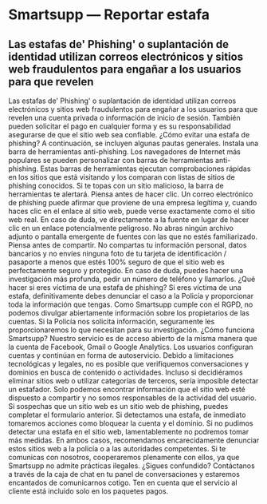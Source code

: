 # Smartsupp — Reportar estafa
## Las estafas de' Phishing' o suplantación de identidad utilizan correos electrónicos y sitios web fraudulentos para engañar a los usuarios para que revelen 
Las estafas de' Phishing' o suplantación de identidad utilizan correos electrónicos y sitios web fraudulentos para engañar a los usuarios para que revelen una cuenta privada o información de inicio de sesión. También pueden solicitar el pago en cualquier forma y es su responsabilidad asegurarse de que el sitio web sea confiable.
¿Cómo evitar una estafa de phishing? A continuación, se incluyen algunas pautas generales.
Instala una barra de herramientas anti-phishing. Los navegadores de Internet más populares se pueden personalizar con barras de herramientas anti-phishing. Estas barras de herramientas ejecutan comprobaciones rápidas en los sitios que está visitando y los comparan con listas de sitios de phishing conocidos. Si te topas con un sitio malicioso, la barra de herramientas te alertará.
Piensa antes de hacer clic. Un correo electrónico de phishing puede afirmar que proviene de una empresa legítima y, cuando haces clic en el enlace al sitio web, puede verse exactamente como el sitio web real. En caso de duda, ve directamente a la fuente en lugar de hacer clic en un enlace potencialmente peligroso. No abras ningún archivo adjunto o pantalla emergente de fuentes con las que no estés familiarizado.
Piensa antes de compartir. No compartas tu información personal, datos bancarios y no envíes ninguna foto de tu tarjeta de identificación / pasaporte a menos que estés 100% seguro de que el sitio web es perfectamente seguro y protegido. En caso de duda, puedes hacer una investigación más profunda, pedir un número de teléfono y llamarlos.
¿Qué hacer si eres víctima de una estafa de phishing?
Si eres víctima de una estafa, definitivamente debes denunciar el caso a la Policía y proporcionar toda la información que tengas. Como Smartsupp cumple con el RGPD, no podemos divulgar abiertamente información sobre los propietarios de las cuentas. Si la Policía nos solicita información, seguramente les proporcionaremos lo que necesitan para su investigación.
¿Cómo funciona Smartsupp?
Nuestro servicio es de acceso abierto de la misma manera que la cuenta de Facebook, Gmail o Google Analytics. Los usuarios configuran cuentas y continúan en forma de autoservicio. Debido a limitaciones tecnológicas y legales, no es posible que verifiquemos conversaciones y dominios en busca de contenido o actividades. Incluso si decidiéramos eliminar sitios web o utilizar categorías de terceros, sería imposible detectar un estafador. Solo podemos encontrar información que el sitio web esté dispuesto a compartir y no somos responsables de la actividad del usuario.
Si sospechas que un sitio web es un sitio web de phishing, puedes completar el formulario anterior. Si detectamos una estafa, de inmediato tomaremos acciones como bloquear la cuenta y el dominio. Si no pudimos detectar una estafa en el sitio web, lamentablemente no podremos tomar más medidas.
En ambos casos, recomendamos encarecidamente denunciar estos sitios web a la policía o a las autoridades competentes. Si te comunicas con nosotros, cooperaremos plenamente con ellos, ya que Smartsupp no admite prácticas ilegales.
¿Sigues confundido? Contáctanos a través de la caja de chat en tu panel de conversaciones y estaremos encantados de comunicarnos cotigo. Ten en cuenta que el servicio al cliente está incluido solo en los paquetes pagos.

